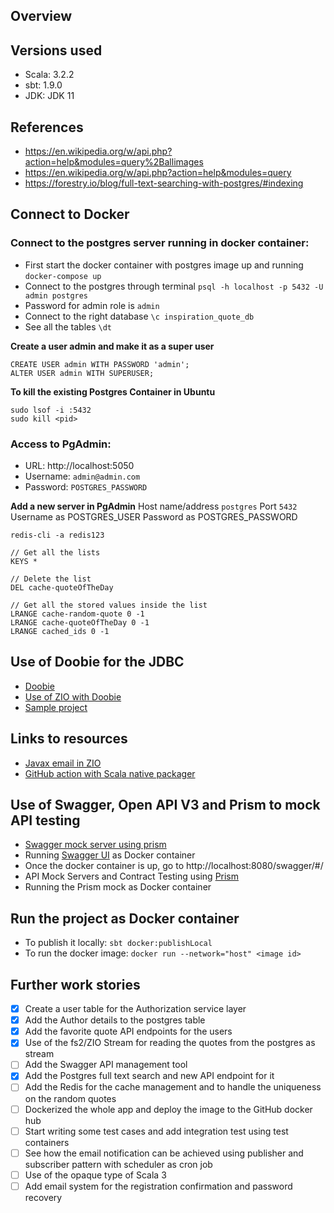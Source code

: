 ## Overview

## Versions used
- Scala: 3.2.2
- sbt: 1.9.0
- JDK: JDK 11

## References
- https://en.wikipedia.org/w/api.php?action=help&modules=query%2Ballimages
- https://en.wikipedia.org/w/api.php?action=help&modules=query
- https://forestry.io/blog/full-text-searching-with-postgres/#indexing

## Connect to Docker
### Connect to the postgres server running in docker container:
- First start the docker container with postgres image up and running `docker-compose up`
- Connect to the postgres through terminal `psql -h localhost -p 5432 -U admin postgres`
- Password for admin role is `admin`
- Connect to the right database `\c inspiration_quote_db`
- See all the tables `\dt`

**Create a user admin and make it as a super user**
```
CREATE USER admin WITH PASSWORD 'admin';
ALTER USER admin WITH SUPERUSER;
```

**To kill the existing Postgres Container in Ubuntu**
```
sudo lsof -i :5432
sudo kill <pid>
```
### Access to PgAdmin:
- URL: http://localhost:5050
- Username: `admin@admin.com`
- Password: `POSTGRES_PASSWORD`

**Add a new server in PgAdmin**
Host name/address `postgres`
Port `5432`
Username as POSTGRES_USER
Password as POSTGRES_PASSWORD

```
redis-cli -a redis123

// Get all the lists
KEYS * 

// Delete the list
DEL cache-quoteOfTheDay

// Get all the stored values inside the list
LRANGE cache-random-quote 0 -1
LRANGE cache-quoteOfTheDay 0 -1
LRANGE cached_ids 0 -1
```

## Use of Doobie for the JDBC
- [Doobie](https://tpolecat.github.io/doobie/)
- [Use of ZIO with Doobie](https://zio.dev/guides/interop/with-cats-effect/#using-zio-with-doobie)
- [Sample project](https://github.com/wi101/zio-examples/blob/master/src/main/scala/com/zio/examples/http4s_doobie/persistence/UserPersistenceService.scala)

## Links to resources
- [Javax email in ZIO](https://github.com/funcit/zio-email)
- [GitHub action with Scala native packager](https://stackoverflow.com/questions/64666502/sbt-native-packager-push-to-github-actions-repository)

## Use of Swagger, Open API V3 and Prism to mock API testing
- [Swagger mock server using prism](https://zenn-dev.translate.goog/yousaku/scraps/c924a99708ba10?_x_tr_sl=ja&_x_tr_tl=en&_x_tr_hl=en&_x_tr_pto=sc&_x_tr_hist=true)
- Running [Swagger UI](https://github.com/swagger-api/swagger-ui) as Docker container
- Once the docker container is up, go to http://localhost:8080/swagger/#/
- API Mock Servers and Contract Testing using [Prism](https://docs.stoplight.io/docs/prism/674b27b261c3c-prism-overview)
- Running the Prism mock as Docker container 

## Run the project as Docker container
- To publish it locally: `sbt docker:publishLocal`
- To run the docker image: `docker run --network="host" <image id>`

## Further work stories
- [x] Create a user table for the Authorization service layer
- [x] Add the Author details to the postgres table
- [x] Add the favorite quote API endpoints for the users
- [x] Use of the fs2/ZIO Stream for reading the quotes from the postgres as stream
- [ ] Add the Swagger API management tool
- [x] Add the Postgres full text search and new API endpoint for it
- [ ] Add the Redis for the cache management and to handle the uniqueness on the random quotes
- [ ] Dockerized the whole app and deploy the image to the GitHub docker hub
- [ ] Start writing some test cases and add integration test using test containers
- [ ] See how the email notification can be achieved using publisher and subscriber pattern with scheduler as cron job
- [ ] Use of the opaque type of Scala 3
- [ ] Add email system for the registration confirmation and password recovery
